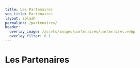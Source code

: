 ```yaml
---
title: Les Partenaires
seo_title: Partenaires
layout: splash
permalink: /partenaires/
header:
  overlay_image: /assets/images/partenaires/partenaires.webp
  overlay_filter: 0.1
---
```

# Les Partenaires

<div id="map" style="height: 610px; width:100%"></div>

<script>
var osm = L.tileLayer('https://tile.openstreetmap.org/{z}/{x}/{y}.png', {
    maxZoom: 19,
    attribution: '© OpenStreetMap'
});

var map = L.map('map', {
    center: [48.301404208912494, -3.7773972693157214],
    zoom: 9,
    layers: [osm]
});

var svg = '<svg xmlns="http://www.w3.org/2000/svg" height="16" width="14" viewBox="0 0 448 512"><!--!Font Awesome Free 6.5.1 by @fontawesome - https://fontawesome.com License - https://fontawesome.com/license/free Copyright 2024 Fonticons, Inc.--><path fill="#0c3922" d="M210.6 5.9L62 169.4c-3.9 4.2-6 9.8-6 15.5C56 197.7 66.3 208 79.1 208H104L30.6 281.4c-4.2 4.2-6.6 10-6.6 16C24 309.9 34.1 320 46.6 320H80L5.4 409.5C1.9 413.7 0 419 0 424.5c0 13 10.5 23.5 23.5 23.5H192v32c0 17.7 14.3 32 32 32s32-14.3 32-32V448H424.5c13 0 23.5-10.5 23.5-23.5c0-5.5-1.9-10.8-5.4-15L368 320h33.4c12.5 0 22.6-10.1 22.6-22.6c0-6-2.4-11.8-6.6-16L344 208h24.9c12.7 0 23.1-10.3 23.1-23.1c0-5.7-2.1-11.3-6-15.5L237.4 5.9C234 2.1 229.1 0 224 0s-10 2.1-13.4 5.9z"/></svg>'; /* insert your own svg */
var treeUrl = 'data:image/svg+xml;base64,' + btoa(svg);
var svg = '<svg xmlns="http://www.w3.org/2000/svg" height="16" width="16" viewBox="0 0 512 512"><!--!Font Awesome Free 6.5.1 by @fontawesome - https://fontawesome.com License - https://fontawesome.com/license/free Copyright 2024 Fonticons, Inc.--><path fill="#304591"  d="M469.3 19.3l23.4 23.4c25 25 25 65.5 0 90.5l-56.4 56.4L322.3 75.7l56.4-56.4c25-25 65.5-25 90.5 0zM44.9 353.2L299.7 98.3 413.7 212.3 158.8 467.1c-6.7 6.7-15.1 11.6-24.2 14.2l-104 29.7c-8.4 2.4-17.4 .1-23.6-6.1s-8.5-15.2-6.1-23.6l29.7-104c2.6-9.2 7.5-17.5 14.2-24.2zM249.4 103.4L103.4 249.4 16 161.9c-18.7-18.7-18.7-49.1 0-67.9L94.1 16c18.7-18.7 49.1-18.7 67.9 0l19.8 19.8c-.3 .3-.7 .6-1 .9l-64 64c-6.2 6.2-6.2 16.4 0 22.6s16.4 6.2 22.6 0l64-64c.3-.3 .6-.7 .9-1l45.1 45.1zM408.6 262.6l45.1 45.1c-.3 .3-.7 .6-1 .9l-64 64c-6.2 6.2-6.2 16.4 0 22.6s16.4 6.2 22.6 0l64-64c.3-.3 .6-.7 .9-1L496 350.1c18.7 18.7 18.7 49.1 0 67.9L417.9 496c-18.7 18.7-49.1 18.7-67.9 0l-87.4-87.4L408.6 262.6z"/></svg>'
var penRulerUrl = 'data:image/svg+xml;base64,' + btoa(svg);
var svg = '<svg xmlns="http://www.w3.org/2000/svg" height="16" width="20" viewBox="0 0 640 512"><!--!Font Awesome Free 6.5.1 by @fontawesome - https://fontawesome.com License - https://fontawesome.com/license/free Copyright 2024 Fonticons, Inc.--><path fill="#dc7e11" d="M288 48c0-26.5 21.5-48 48-48h96c26.5 0 48 21.5 48 48V192h40V120c0-13.3 10.7-24 24-24s24 10.7 24 24v72h24c26.5 0 48 21.5 48 48V464c0 26.5-21.5 48-48 48H432 336c-26.5 0-48-21.5-48-48V48zm64 32v32c0 8.8 7.2 16 16 16h32c8.8 0 16-7.2 16-16V80c0-8.8-7.2-16-16-16H368c-8.8 0-16 7.2-16 16zm16 80c-8.8 0-16 7.2-16 16v32c0 8.8 7.2 16 16 16h32c8.8 0 16-7.2 16-16V176c0-8.8-7.2-16-16-16H368zM352 272v32c0 8.8 7.2 16 16 16h32c8.8 0 16-7.2 16-16V272c0-8.8-7.2-16-16-16H368c-8.8 0-16 7.2-16 16zm176-16c-8.8 0-16 7.2-16 16v32c0 8.8 7.2 16 16 16h32c8.8 0 16-7.2 16-16V272c0-8.8-7.2-16-16-16H528zM512 368v32c0 8.8 7.2 16 16 16h32c8.8 0 16-7.2 16-16V368c0-8.8-7.2-16-16-16H528c-8.8 0-16 7.2-16 16zM224 160c0 6-1 11-2 16c20 14 34 38 34 64c0 45-36 80-80 80H160V480c0 18-15 32-32 32c-18 0-32-14-32-32V320H80c-45 0-80-35-80-80c0-26 13-50 33-64c-1-5-1-10-1-16c0-53 42-96 96-96c53 0 96 43 96 96z"/></svg>'
var treeCityUrl = 'data:image/svg+xml;base64,' + btoa(svg);

var greenIcon = new L.Icon({
  iconUrl: treeUrl,
  iconSize: [25, 41],
  iconAnchor: [12, 41],
  popupAnchor: [1, -34],
  shadowSize: [41, 41]
});

var orangeIcon = new L.Icon({
  iconUrl: treeCityUrl,
  iconSize: [25, 41],
  iconAnchor: [12, 41],
  popupAnchor: [1, -34],
  shadowSize: [41, 41]
});

var blueIcon = new L.Icon({
  iconUrl: penRulerUrl,
  iconSize: [25, 41],
  iconAnchor: [12, 41],
  popupAnchor: [1, -34],
  shadowSize: [41, 41]
});

var facetteIcon = new L.Icon({
  iconUrl: '/assets/images/favicons/logo.webp',
  iconSize: [44, 44],
  iconAnchor: [12, 41],
  popupAnchor: [1, -34],
  shadowSize: [41, 41]
});

L.marker([48.301404208912494, -3.7773972693157214], {icon: facetteIcon})
         .bindPopup(L.popup({maxWidth:500}).setContent("Facettes Paysages"))
.addTo(map);

{%- for unite in site.pepinieres -%}
    {% if unite.location.latitude and unite.location.longitude %}
      {% if unite.header.actions[0].url %}
        L.marker([ {{unite.location.latitude}}, {{unite.location.longitude}} ], {icon: greenIcon})
         .bindPopup(L.popup({maxWidth:500}).setContent("{{unite.title}}<br><a href='{{ unite.header.actions[0].url }}' target='_blank'>Lien direct</a>"))
         .addTo(map);
      {% else %}
        L.marker([ {{unite.location.latitude}}, {{unite.location.longitude}} ], {icon: greenIcon})
         .bindPopup(L.popup({maxWidth:500}).setContent("{{unite.title}}<br>"))
         .addTo(map);
      {% endif %}
    {% endif %}
{% endfor %}

{%- for unite in site.partenaires -%}
    {% if unite.incubator == "maitres_ouvrage" %}
      icon = orangeIcon;
    {% else %}
      icon = blueIcon;
    {% endif %}
    {% if unite.location.latitude and unite.location.longitude %}
      {% if unite.header.actions[0].url %}
        L.marker([ {{unite.location.latitude}}, {{unite.location.longitude}} ], {icon: icon})
         .bindPopup(L.popup({maxWidth:500}).setContent("{{unite.title}}<br><a href='{{ unite.header.actions[0].url }}' target='_blank'>Lien direct</a>"))
         .addTo(map);
      {% else %}
        L.marker([ {{unite.location.latitude}}, {{unite.location.longitude}} ], {icon: icon})
         .bindPopup(L.popup({maxWidth:500}).setContent("{{unite.title}}<br>"))
         .addTo(map);
      {% endif %}
    {% endif %}
{% endfor %}

</script>